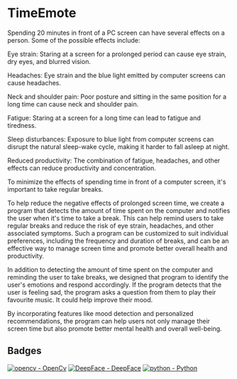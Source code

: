 
# TimeEmote
Spending 20 minutes in front of a PC screen can have several effects on a person. Some of the possible effects include:

Eye strain: Staring at a screen for a prolonged period can cause eye strain, dry eyes, and blurred vision.

Headaches: Eye strain and the blue light emitted by computer screens can cause headaches.

Neck and shoulder pain: Poor posture and sitting in the same position for a long time can cause neck and shoulder pain.

Fatigue: Staring at a screen for a long time can lead to fatigue and tiredness.

Sleep disturbances: Exposure to blue light from computer screens can disrupt the natural sleep-wake cycle, making it harder to fall asleep at night.

Reduced productivity: The combination of fatigue, headaches, and other effects can reduce productivity and concentration.

To minimize the effects of spending time in front of a computer screen, it's important to take regular breaks. 

To help reduce the negative effects of prolonged screen time, we create a program that detects the amount of time spent on the computer and notifies the user when it's time to take a break. This can help remind users to take regular breaks and reduce the risk of eye strain, headaches, and other associated symptoms. Such a program can be customized to suit individual preferences, including the frequency and duration of breaks, and can be an effective way to manage screen time and promote better overall health and productivity.

In addition to detecting the amount of time spent on the computer and reminding the user to take breaks, we designed that program to identify the user's emotions and respond accordingly. If the program detects that the user is feeling sad, the program asks a question from them to play their favourite music. It could help improve their mood.

By incorporating features like mood detection and personalized recommendations, the program can help users not only manage their screen time but also promote better mental health and overall well-being.


## Badges

[![opencv - OpenCv](https://img.shields.io/static/v1?label=opencv&message=OpenCv&color=2ea44f)](https://)
[![DeepFace - DeepFace](https://img.shields.io/static/v1?label=DeepFace&message=DeepFace&color=2ea44f)](https://)
[![python - Python](https://img.shields.io/badge/python-Python-2ea44f)](https://)

      

